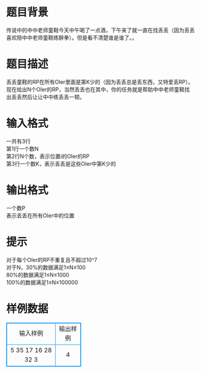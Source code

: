 # 

 
 # 题目背景 
传说中的中中老师童鞋今天中午喝了一点酒，下午来了就一直在找丢丢（因为丢丢喜欢陪中中老师童鞋练醉拳）。但是看不清楚谁是谁了。。<BR> 

 
 # 题目描述 
丢丢童鞋的RP在所有OIer里面是第K少的（因为丢丢总是丢东西，又特爱丢RP）。现在给出N个OIer的RP，当然丢丢也在其中，你的任务就是帮助中中老师童鞋找出丢丢然后让让中中练丢丢一顿。<BR> 

 
 # 输入格式 
一共有3行<BR>第1行一个数N<BR>第2行N个数，表示位置i的OIer的RP<BR>第3行一个数K，表示丢丢是这些OIer中第K少的 

 
 # 输出格式 
一个数P<BR>表示丢丢在所有OIer中的位置 

 
 # 提示 
对于每个OIer的RP不重复且不超过10^7<BR>对于N，30%的数据满足1≤N≤100<BR>80%的数据满足1≤N≤1000<BR>100%的数据满足1≤N≤100000 
# 样例数据
<style>
        table,table tr th, table tr td { border:1px solid #0094ff; }
        table { width: 200px; min-height: 25px; line-height: 25px; text-align: center; border-collapse: collapse;}   
    </style>
<table>
	<tr>
		<td>输入样例</td>
		<td>输出样例</td>
	</tr>
<tr><td>5
35 17 16 28 32
3</td><td>4</td></tr></table>
